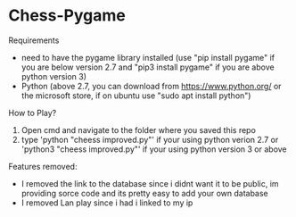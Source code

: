# Chess-Pygame

Requirements
- need to have the pygame library installed (use "pip install pygame" if you are below version 2.7 and "pip3 install pygame" if you are above python version 3)
- Python (above 2.7, you can download from https://www.python.org/ or the microsoft store, if on ubuntu use "sudo apt install python")


How to Play?
1) Open cmd and navigate to the folder where you saved this repo
2) type 'python "cheess improved.py"' if your using python verion 2.7 or 'python3 "cheess improved.py"' if your using python version 3 or above

Features removed:
- I removed the link to the database since i didnt want it to be public, im providing sorce code and its pretty easy to add your own database
- I removed Lan play since i had i linked to my ip


